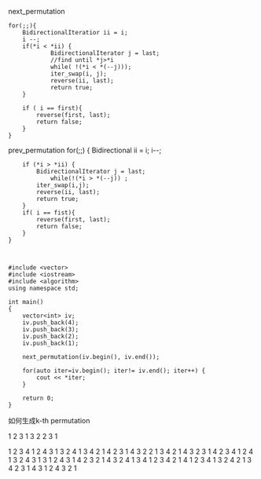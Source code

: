 next_permutation

	for(;;){
		BidirectionalIteratior ii = i;
		i --;
		if(*i < *ii) {
				BidirectionalIterator j = last;
				//find until *j>*i
				while( !(*i < *(--j)));
				iter_swap(i, j);
				reverse(ii, last);
				return true;
		}
		
		if ( i == first){
			reverse(first, last);
			return false;
		}
	}
						
						
						
						
prev_permutation
	for(;;) {
		Bidirectional ii = i;
		i--;
		
		if (*i > *ii) {
			BidirectionalIterator j = last;
				while(!(*i > *(--j)) ;
			iter_swap(i,j);
			reverse(ii, last);
			return true;
		}
		if( i == fist){
			reverse(first, last);
			return false;
		}
	}
	
	
	
	#include <vector>
	#include <iostream>
	#include <algorithm>
	using namespace std;
	
	int main()	
	{
		vector<int> iv;
		iv.push_back(4);
		iv.push_back(3);
		iv.push_back(2);
		iv.push_back(1);
	
		next_permutation(iv.begin(), iv.end());
	
		for(auto iter=iv.begin(); iter!= iv.end(); iter++) {
			cout << *iter;
		}

		return 0;
	}
	
	
如何生成k-th permutation 

1 2 3
1 3 2
2 3 1

1 2 3 4
1 2 4 3
1 3 2 4
1 3 4 2
1 4 2 3
1 4 3 2
2 1 3 4
2 1 4 3
2 3 1 4
2 3 4 1
2 4 1 3
2 4 3 1
3 1 2 4
3 1 4 2
3 2 1 4
3 2 4 1
3 4 1 2
3 4 2 1
4 1 2 3
4 1 3 2
4 2 1 3
4 2 3 1
4 3 1 2
4 3 2 1
